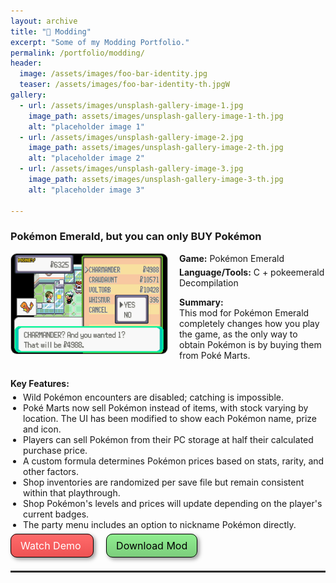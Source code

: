 ```yaml
---
layout: archive
title: "🔧 Modding"
excerpt: "Some of my Modding Portfolio."
permalink: /portfolio/modding/
header:
  image: /assets/images/foo-bar-identity.jpg
  teaser: /assets/images/foo-bar-identity-th.jpgW
gallery:
  - url: /assets/images/unsplash-gallery-image-1.jpg
    image_path: assets/images/unsplash-gallery-image-1-th.jpg
    alt: "placeholder image 1"
  - url: /assets/images/unsplash-gallery-image-2.jpg
    image_path: assets/images/unsplash-gallery-image-2-th.jpg
    alt: "placeholder image 2"
  - url: /assets/images/unsplash-gallery-image-3.jpg
    image_path: assets/images/unsplash-gallery-image-3-th.jpg
    alt: "placeholder image 3"

---
```


### <i class="fa fa-money-check-dollar"></i> Pokémon Emerald, but you can only BUY Pokémon

<!-- Section 1: Image and Basic Info -->
<div style="display: flex; margin-bottom: 10px; align-items: flex-start;">
  <!-- Mod Image -->
  <div style="width: 250px; height: 160px; flex-shrink: 0; margin-right: 20px;">
    <img src="/images/mods/comprarpokemon.png" alt="Pokémon Emerald Buy Mod Shop Interface" style="border-radius: 10px; width: 100%; height: 100%; object-fit: cover; border: 1px solid #ccc;">
  </div>

  <!-- Mod Details (Short Summary) -->
  <div style="flex-grow: 1;">
    <p style="margin-top: 0; margin-bottom: 5px;"><strong><i class="fa fa-gamepad"></i> Game:</strong> Pokémon Emerald</p>
    <p style="margin-top: 0; margin-bottom: 10px;"><strong><i class="fa fa-code"></i> Language/Tools:</strong> C + pokeemerald Decompilation </p>
    <p><strong>Summary:</strong><br>
    This mod for Pokémon Emerald completely changes how you play the game, as the only way to obtain Pokémon is by buying them from Poké Marts.
    </p>
  </div>
</div>

<!-- Section 2: Key Features List -->
<div style="margin-top: 10px; margin-bottom: 15px;">
  <p style="margin-bottom: 5px;"><strong>Key Features:</strong></p>
  <ul style="margin-top: 0; padding-left: 20px;">
      <li>Wild Pokémon encounters are disabled; catching is impossible.</li>
      <li>Poké Marts now sell Pokémon instead of items, with stock varying by location. The UI has been modified to show each Pokémon name, prize and icon.</li>
      <li>Players can sell Pokémon from their PC storage at half their calculated purchase price.</li>
      <li>A custom formula determines Pokémon prices based on stats, rarity, and other factors.</li>
      <li>Shop inventories are randomized per save file but remain consistent within that playthrough.</li>
      <li>Shop Pokémon's levels and prices will update depending on the player's current badges.</li>
      <li>The party menu includes an option to nickname Pokémon directly.</li>
  </ul>
</div>

<!-- Section 3: Links (Buttons) -->
<div style="margin-top: 10px; margin-bottom: 30px;">
  <!-- RED BUTTON for YouTube -->
  <a href="YOUR_YOUTUBE_VIDEO_LINK_HERE" target="_blank" class="btn" style="background: linear-gradient(to bottom, #FF6B6B, #EE5253); border:1px solid #000; border-radius:10px; text-align:center; font-size:16px; box-shadow:3px 3px 6px rgba(0, 0, 0, 0.4); color: #fff; text-decoration: none; padding: 8px 15px; margin-right: 20px;">
    <i class="fa fa-youtube-play" aria-hidden="true"></i> Watch Demo
  </a>
  <!-- GREEN BUTTON for Download -->
  <a href="YOUR_DOWNLOAD_LINK_HERE" class="btn" style="background: linear-gradient(to bottom, #90EE90, #7CCD7C); border:1px solid #000; border-radius:10px; text-align:center; font-size:16px; box-shadow:3px 3px 6px rgba(0, 0, 0, 0.4); color: #000; text-decoration: none; padding: 8px 15px;">
    <i class="fa fa-download"></i> Download Mod
  </a>
  <!-- Optional: Add a link to a blog post or more details page -->
  <!-- <a href="YOUR_DETAILS_PAGE_LINK_HERE" target="_blank" style="margin-left: 20px;"><i class="fa fa-info-circle"></i> More Info</a> -->
</div>

<hr style="border: none; border-top: 2px solid #333; border-bottom: 2px solid #fff;">
